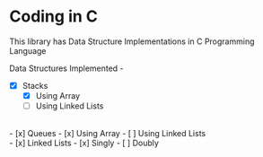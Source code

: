 # Coding in C

This library has Data Structure Implementations in C Programming Language

Data Structures Implemented -

- [x] Stacks
    - [x] Using Array
    - [ ] Using Linked Lists
<br>
- [x] Queues
  - [x] Using Array
  - [ ] Using Linked Lists
<br>
- [x] Linked Lists
  - [x] Singly
  - [ ] Doubly
